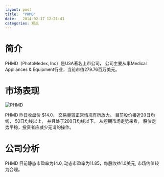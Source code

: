 ```yaml
---
layout: post
title:  "PHMD"
date:   2014-02-17 12:21:41
categories: 观点
---
```


# 简介
PHMD（PhotoMedex, Inc）是USA著名上市公司，
公司主要从事Medical Appliances & Equipment行业，当前市值279.76百万美元。

# 市场表现

![PHMD](http://finviz.com/chart.ashx?t=PHMD&ty=c&ta=1&p=d&s=l)

PHMD 昨日收盘价 $14.0，
交易量较正常情况有所放大。
目前股价接近20日均线，
50日均线以上，
并且处于200日均线以下。
从短期市场走势来看，
股价走势平稳，投资者应减少无谓的操作。

# 公司分析
PHMD 目前静态市盈率为14.0, 动态市盈率为11.85，每股收益1.0美元,
市场估值较为合理。
